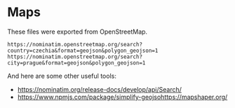 # Maps

These files were exported from OpenStreetMap.

```
https://nominatim.openstreetmap.org/search?country=czechia&format=geojson&polygon_geojson=1
https://nominatim.openstreetmap.org/search?city=prague&format=geojson&polygon_geojson=1
```

And here are some other useful tools:

-   https://nominatim.org/release-docs/develop/api/Search/
-   https://www.npmjs.com/package/simplify-geojsohttps://mapshaper.org/
